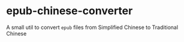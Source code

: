 # epub-chinese-converter
A small util to convert `epub` files from Simplified Chinese to Traditional Chinese
